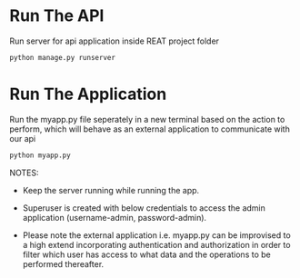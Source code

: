 # Run The API
Run server for api application inside REAT project folder
```bash
python manage.py runserver
```

# Run The Application
Run the myapp.py file seperately in a new terminal based on the action to perform, which will behave as an external application to communicate with our api
```bash
python myapp.py
```


NOTES: 

* Keep the server running while running the app.

* Superuser is created with below credentials to access the admin application (username-admin, password-admin).

* Please note the external application i.e. myapp.py can be improvised to a high extend incorporating authentication and authorization in order to filter which user has access to what data and the operations to be performed thereafter.
